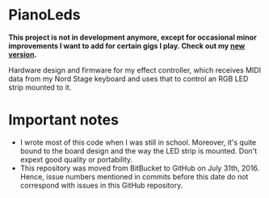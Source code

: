 # PianoLeds
**This project is not in development anymore, except for occasional minor improvements I want
to add for certain gigs I play. Check out my [new version](https://github.com/danielschenk/PianoLeds2).**

Hardware design and firmware for my effect controller, which receives MIDI data from my Nord Stage keyboard and uses that to control an RGB LED strip mounted to it.

# Important notes
- I wrote most of this code when I was still in school. Moreover, it's quite bound to the board design and the way the LED strip is mounted. Don't expext good quality or portability.
- This repository was moved from BitBucket to GitHub on July 31th, 2016. Hence, issue numbers mentioned in commits before this date do not correspond with issues in this GitHub repository.
